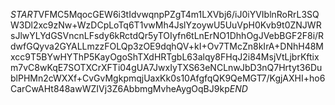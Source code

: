 $START$VFMC5MqocGEW6i3tIdvwqnpPZgT4m1LXVbj6/iJ0iYVIblnRoRrL3SQW3Dl2xc9zNw+WzDCpLoTq6T1vwMh4JslYzoywU5UuVpH0Kvb9t0ZNJWRsJlwYLYdGSVncnLFsdy6kRctdQr5yTOIyfn6tLnErNO1DhhOgJVebBGF2F8i/RdwfGQyva2GYALLmzzFOLQp3zOE9dqhQV+kI+Ov7TMcZn8kIrA+DNhH48Mxcc9T5BYwHYThP5KayOgoShTXdHRTgbL63alqy8FHqJ2i84MsjVtLjbrKftixm7vC8wKqE7SOTXCrXFTi04gUA7JwxIyTXS63eNCLnwJbD3nQ7Hrtyt36DublPHMn2cWXXf+CvGvMgkpmqjUaxKk0s10AfgfqQK9QeMGT7/KgjAXHI+ho6CarCwAHt848awWZIVj3Z6AbbmgMvheAygOqBJ9kp$END$
